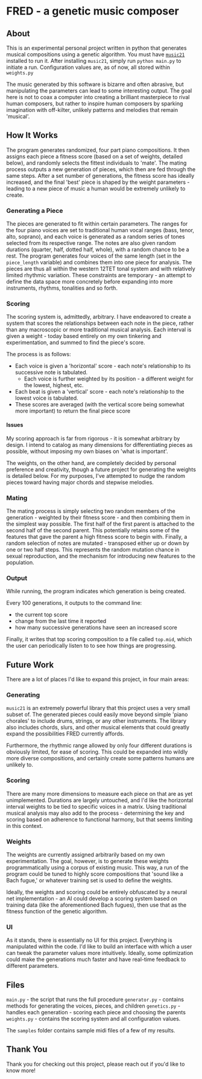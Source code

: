 # FRED - a genetic music composer

## About

This is an experimental personal project written in python that generates musical compositions using a genetic algorithm. You must have [`music21`](https://web.mit.edu/music21/) installed to run it. After installing `music21`, simply run `python main.py` to initiate a run. Configuration values are, as of now, all stored within `weights.py`

The music generated by this software is bizarre and often abrasive, but manipulating the parameters can lead to some interesting output. The goal here is not to coax a computer into creating a brilliant masterpiece to rival human composers, but rather to inspire human composers by sparking imagination with off-kilter, unlikely patterns and melodies that remain 'musical'. 

## How It Works

The program generates randomized, four part piano compositions. It then assigns each piece a fitness score (based on a set of weights, detailed below), and randomly selects the fittest individuals to 'mate'. The mating process outputs a new generation of pieces, which then are fed through the same steps. After a set number of generations, the fitness score has ideally increased, and the final 'best' piece is shaped by the weight parameters - leading to a new piece of music a human would be extremely unlikely to create.

### Generating a Piece

The pieces are generated to fit within certain parameters. The ranges for the four piano voices are set to traditional human vocal ranges (bass, tenor, alto, soprano), and each voice is generated as a random series of tones selected from its respective range. The notes are also given random durations (quarter, half, dotted half, whole), with a random chance to be a rest. The program generates four voices of the same length (set in the `piece_length` variable) and combines them into one piece for analysis. The pieces are thus all within the western 12TET tonal system and with relatively limited rhythmic variation. These constraints are temporary - an attempt to define the data space more concretely before expanding into more instruments, rhythms, tonalities and so forth.

### Scoring

The scoring system is, admittedly, arbitrary. I have endeavored to create a system that scores the relationships between each note in the piece, rather than any macroscopic or more traditional musical analysis. Each interval is given a weight - today based entirely on my own tinkering and experimentation, and summed to find the piece's score.

The process is as follows:
- Each voice is given a 'horizontal' score - each note's relationship to its successive note is tabulated.
	- Each voice is further weighted by its position - a different weight for the lowest, highest, etc.
- Each beat is given a 'vertical' score - each note's relationship to the lowest voice is tabulated.
- These scores are averaged (with the vertical score being somewhat more important) to return the final piece score

#### Issues

My scoring approach is far from rigorous - it is somewhat arbitrary by design. I intend to catalog as many dimensions for differentiating pieces as possible, without imposing my own biases on 'what is important'.

The weights, on the other hand, are completely decided by personal preference and creativity, though a future project for generating the weights is detailed below. For my purposes, I've attempted to nudge the random pieces toward having major chords and stepwise melodies.

### Mating

The mating process is simply selecting two random members of the generation - weighted by their fitness score - and then combining them in the simplest way possible. The first half of the first parent is attached to the second half of the second parent. This potentially retains some of the features that gave the parent a high fitness score to begin with. Finally, a random selection of notes are mutated - transposed either up or down by one or two half steps. This represents the random mutation chance in sexual reproduction, and the mechanism for introducing new features to the population.


### Output

While running, the program indicates which generation is being created. 

Every 100 generations, it outputs to the command line: 
- the current top score
- change from the last time it reported
- how many successive generations have seen an increased score

Finally, it writes that top scoring composition to a file called `top.mid`, which the user can periodically listen to to see how things are progressing.

## Future Work

There are a lot of places I'd like to expand this project, in four main areas:

### Generating

`music21` is an extremely powerful library that this project uses a very small subset of. The generated pieces could easily move beyond simple 'piano chorales' to include drums, strings, or any other instruments. The library also includes chords, slurs, and other musical elements that could greatly expand the possibilities FRED currently affords.

Furthermore, the rhythmic range allowed by only four different durations is obviously limited, for ease of scoring. This could be expanded into wildly more diverse compositions, and certainly create some patterns humans are unlikely to.

### Scoring

There are many more dimensions to measure each piece on that are as yet unimplemented. Durations are largely untouched, and I'd like the horizontal interval weights to be tied to specific voices in a matrix. Using traditional musical analysis may also add to the process - determining the key and scoring based on adherence to functional harmony, but that seems limiting in this context.

### Weights

The weights are currently assigned arbitrarily based on my own experimentation. The goal, however, is to generate these weights programmatically using a corpus of existing music. This way, a run of the program could be tuned to highly score compositions that 'sound like a Bach fugue,' or whatever training set is used to define the weights. 

Ideally, the weights and scoring could be entirely obfuscated by a neural net implementation - an AI could develop a scoring system based on training data (like the aforementioned Bach fugues), then use that as the fitness function of the genetic algorithm.

### UI

As it stands, there is essentially no UI for this project. Everything is manipulated within the code. I'd like to build an interface with which a user can tweak the parameter values more intuitively. Ideally, some optimization could make the generations much faster and have real-time feedback to different parameters.

## Files

`main.py` - the script that runs the full procedure
`generator.py` - contains methods for generating the voices, pieces, and children
`genetics.py` - handles each generation - scoring each piece and choosing the parents
`weights.py` - contains the scoring system and all configuration values.

The `samples` folder contains sample midi files of a few of my results.

## Thank You

Thank you for checking out this project, please reach out if you'd like to know more!
